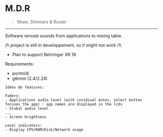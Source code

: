 # M.D.R
> Mixer, Dimmers & Router
---
Software reroute sounds from applications to mixing table.

/!\ project is still in developpement, so it might not work /!\
- Plan to support Behringer XR 18

Requirements:
- portmidi
- gtkmm (2.4/2.24)

```
Idées de features:

Faders:
- Applications audio level (with invidiual mutes, select button focuses the app) : app names are displayed in the lcds
- Global audio level
...
- Screen brightness

Level indicators:
- Display CPU/RAM/Disk/Network usage
```